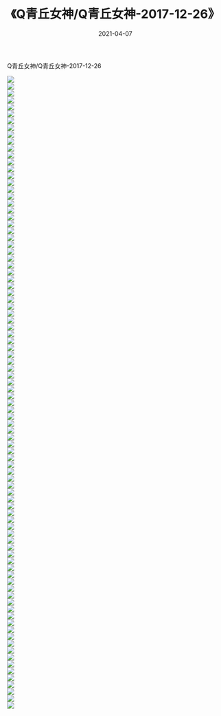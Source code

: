 ﻿---
layout: post
title:  《Q青丘女神/Q青丘女神-2017-12-26》
date:   2021-04-07
img: http://pic.660000.xyz/1:/网络美图/2021/Q青丘女神/Q青丘女神-2017-12-26/000.jpg
categories: [美女, 清纯, 唯美]
---

Q青丘女神/Q青丘女神-2017-12-26

 ![](http://pic.660000.xyz/1:/网络美图/2021/Q青丘女神/Q青丘女神-2017-12-26/001.jpg) <br>![](http://pic.660000.xyz/1:/网络美图/2021/Q青丘女神/Q青丘女神-2017-12-26/002.jpg) <br>![](http://pic.660000.xyz/1:/网络美图/2021/Q青丘女神/Q青丘女神-2017-12-26/003.jpg) <br>![](http://pic.660000.xyz/1:/网络美图/2021/Q青丘女神/Q青丘女神-2017-12-26/004.jpg) <br>![](http://pic.660000.xyz/1:/网络美图/2021/Q青丘女神/Q青丘女神-2017-12-26/005.jpg) <br>![](http://pic.660000.xyz/1:/网络美图/2021/Q青丘女神/Q青丘女神-2017-12-26/006.jpg) <br>![](http://pic.660000.xyz/1:/网络美图/2021/Q青丘女神/Q青丘女神-2017-12-26/007.jpg) <br>![](http://pic.660000.xyz/1:/网络美图/2021/Q青丘女神/Q青丘女神-2017-12-26/008.jpg) <br>![](http://pic.660000.xyz/1:/网络美图/2021/Q青丘女神/Q青丘女神-2017-12-26/009.jpg) <br>![](http://pic.660000.xyz/1:/网络美图/2021/Q青丘女神/Q青丘女神-2017-12-26/010.jpg) <br>![](http://pic.660000.xyz/1:/网络美图/2021/Q青丘女神/Q青丘女神-2017-12-26/011.jpg) <br>![](http://pic.660000.xyz/1:/网络美图/2021/Q青丘女神/Q青丘女神-2017-12-26/012.jpg) <br>![](http://pic.660000.xyz/1:/网络美图/2021/Q青丘女神/Q青丘女神-2017-12-26/013.jpg) <br>![](http://pic.660000.xyz/1:/网络美图/2021/Q青丘女神/Q青丘女神-2017-12-26/014.jpg) <br>![](http://pic.660000.xyz/1:/网络美图/2021/Q青丘女神/Q青丘女神-2017-12-26/015.jpg) <br>![](http://pic.660000.xyz/1:/网络美图/2021/Q青丘女神/Q青丘女神-2017-12-26/016.jpg) <br>![](http://pic.660000.xyz/1:/网络美图/2021/Q青丘女神/Q青丘女神-2017-12-26/017.jpg) <br>![](http://pic.660000.xyz/1:/网络美图/2021/Q青丘女神/Q青丘女神-2017-12-26/018.jpg) <br>![](http://pic.660000.xyz/1:/网络美图/2021/Q青丘女神/Q青丘女神-2017-12-26/019.jpg) <br>![](http://pic.660000.xyz/1:/网络美图/2021/Q青丘女神/Q青丘女神-2017-12-26/020.jpg) <br>![](http://pic.660000.xyz/1:/网络美图/2021/Q青丘女神/Q青丘女神-2017-12-26/021.jpg) <br>![](http://pic.660000.xyz/1:/网络美图/2021/Q青丘女神/Q青丘女神-2017-12-26/022.jpg) <br>![](http://pic.660000.xyz/1:/网络美图/2021/Q青丘女神/Q青丘女神-2017-12-26/023.jpg) <br>![](http://pic.660000.xyz/1:/网络美图/2021/Q青丘女神/Q青丘女神-2017-12-26/024.jpg) <br>![](http://pic.660000.xyz/1:/网络美图/2021/Q青丘女神/Q青丘女神-2017-12-26/025.jpg) <br>![](http://pic.660000.xyz/1:/网络美图/2021/Q青丘女神/Q青丘女神-2017-12-26/026.jpg) <br>![](http://pic.660000.xyz/1:/网络美图/2021/Q青丘女神/Q青丘女神-2017-12-26/027.jpg) <br>![](http://pic.660000.xyz/1:/网络美图/2021/Q青丘女神/Q青丘女神-2017-12-26/028.jpg) <br>![](http://pic.660000.xyz/1:/网络美图/2021/Q青丘女神/Q青丘女神-2017-12-26/029.jpg) <br>![](http://pic.660000.xyz/1:/网络美图/2021/Q青丘女神/Q青丘女神-2017-12-26/030.jpg) <br>![](http://pic.660000.xyz/1:/网络美图/2021/Q青丘女神/Q青丘女神-2017-12-26/031.jpg) <br>![](http://pic.660000.xyz/1:/网络美图/2021/Q青丘女神/Q青丘女神-2017-12-26/032.jpg) <br>![](http://pic.660000.xyz/1:/网络美图/2021/Q青丘女神/Q青丘女神-2017-12-26/033.jpg) <br>![](http://pic.660000.xyz/1:/网络美图/2021/Q青丘女神/Q青丘女神-2017-12-26/034.jpg) <br>![](http://pic.660000.xyz/1:/网络美图/2021/Q青丘女神/Q青丘女神-2017-12-26/035.jpg) <br>![](http://pic.660000.xyz/1:/网络美图/2021/Q青丘女神/Q青丘女神-2017-12-26/036.jpg) <br>![](http://pic.660000.xyz/1:/网络美图/2021/Q青丘女神/Q青丘女神-2017-12-26/037.jpg) <br>![](http://pic.660000.xyz/1:/网络美图/2021/Q青丘女神/Q青丘女神-2017-12-26/038.jpg) <br>![](http://pic.660000.xyz/1:/网络美图/2021/Q青丘女神/Q青丘女神-2017-12-26/039.jpg) <br>![](http://pic.660000.xyz/1:/网络美图/2021/Q青丘女神/Q青丘女神-2017-12-26/040.jpg) <br>![](http://pic.660000.xyz/1:/网络美图/2021/Q青丘女神/Q青丘女神-2017-12-26/041.jpg) <br>![](http://pic.660000.xyz/1:/网络美图/2021/Q青丘女神/Q青丘女神-2017-12-26/042.jpg) <br>![](http://pic.660000.xyz/1:/网络美图/2021/Q青丘女神/Q青丘女神-2017-12-26/043.jpg) <br>![](http://pic.660000.xyz/1:/网络美图/2021/Q青丘女神/Q青丘女神-2017-12-26/044.jpg) <br>![](http://pic.660000.xyz/1:/网络美图/2021/Q青丘女神/Q青丘女神-2017-12-26/045.jpg) <br>![](http://pic.660000.xyz/1:/网络美图/2021/Q青丘女神/Q青丘女神-2017-12-26/046.jpg) <br>![](http://pic.660000.xyz/1:/网络美图/2021/Q青丘女神/Q青丘女神-2017-12-26/047.jpg) <br>![](http://pic.660000.xyz/1:/网络美图/2021/Q青丘女神/Q青丘女神-2017-12-26/048.jpg) <br>![](http://pic.660000.xyz/1:/网络美图/2021/Q青丘女神/Q青丘女神-2017-12-26/049.jpg) <br>![](http://pic.660000.xyz/1:/网络美图/2021/Q青丘女神/Q青丘女神-2017-12-26/050.jpg) <br>![](http://pic.660000.xyz/1:/网络美图/2021/Q青丘女神/Q青丘女神-2017-12-26/051.jpg) <br>![](http://pic.660000.xyz/1:/网络美图/2021/Q青丘女神/Q青丘女神-2017-12-26/052.jpg) <br>![](http://pic.660000.xyz/1:/网络美图/2021/Q青丘女神/Q青丘女神-2017-12-26/053.jpg) <br>![](http://pic.660000.xyz/1:/网络美图/2021/Q青丘女神/Q青丘女神-2017-12-26/054.jpg) <br>![](http://pic.660000.xyz/1:/网络美图/2021/Q青丘女神/Q青丘女神-2017-12-26/055.jpg) <br>![](http://pic.660000.xyz/1:/网络美图/2021/Q青丘女神/Q青丘女神-2017-12-26/056.jpg) <br>![](http://pic.660000.xyz/1:/网络美图/2021/Q青丘女神/Q青丘女神-2017-12-26/057.jpg) <br>![](http://pic.660000.xyz/1:/网络美图/2021/Q青丘女神/Q青丘女神-2017-12-26/058.jpg) <br>![](http://pic.660000.xyz/1:/网络美图/2021/Q青丘女神/Q青丘女神-2017-12-26/059.jpg) <br>![](http://pic.660000.xyz/1:/网络美图/2021/Q青丘女神/Q青丘女神-2017-12-26/060.jpg) <br>![](http://pic.660000.xyz/1:/网络美图/2021/Q青丘女神/Q青丘女神-2017-12-26/061.jpg) <br>![](http://pic.660000.xyz/1:/网络美图/2021/Q青丘女神/Q青丘女神-2017-12-26/062.jpg) <br>![](http://pic.660000.xyz/1:/网络美图/2021/Q青丘女神/Q青丘女神-2017-12-26/063.jpg) <br>![](http://pic.660000.xyz/1:/网络美图/2021/Q青丘女神/Q青丘女神-2017-12-26/064.jpg) <br>![](http://pic.660000.xyz/1:/网络美图/2021/Q青丘女神/Q青丘女神-2017-12-26/065.jpg) <br>![](http://pic.660000.xyz/1:/网络美图/2021/Q青丘女神/Q青丘女神-2017-12-26/066.jpg) <br>![](http://pic.660000.xyz/1:/网络美图/2021/Q青丘女神/Q青丘女神-2017-12-26/067.jpg) <br>![](http://pic.660000.xyz/1:/网络美图/2021/Q青丘女神/Q青丘女神-2017-12-26/068.jpg) <br>![](http://pic.660000.xyz/1:/网络美图/2021/Q青丘女神/Q青丘女神-2017-12-26/069.jpg) <br>![](http://pic.660000.xyz/1:/网络美图/2021/Q青丘女神/Q青丘女神-2017-12-26/070.jpg) <br>![](http://pic.660000.xyz/1:/网络美图/2021/Q青丘女神/Q青丘女神-2017-12-26/071.jpg) <br>![](http://pic.660000.xyz/1:/网络美图/2021/Q青丘女神/Q青丘女神-2017-12-26/072.jpg) <br>![](http://pic.660000.xyz/1:/网络美图/2021/Q青丘女神/Q青丘女神-2017-12-26/073.jpg) <br>![](http://pic.660000.xyz/1:/网络美图/2021/Q青丘女神/Q青丘女神-2017-12-26/074.jpg) <br>![](http://pic.660000.xyz/1:/网络美图/2021/Q青丘女神/Q青丘女神-2017-12-26/075.jpg) <br>![](http://pic.660000.xyz/1:/网络美图/2021/Q青丘女神/Q青丘女神-2017-12-26/076.jpg) <br>![](http://pic.660000.xyz/1:/网络美图/2021/Q青丘女神/Q青丘女神-2017-12-26/077.jpg) <br>![](http://pic.660000.xyz/1:/网络美图/2021/Q青丘女神/Q青丘女神-2017-12-26/078.jpg) <br>![](http://pic.660000.xyz/1:/网络美图/2021/Q青丘女神/Q青丘女神-2017-12-26/079.jpg) <br>![](http://pic.660000.xyz/1:/网络美图/2021/Q青丘女神/Q青丘女神-2017-12-26/080.jpg) <br>![](http://pic.660000.xyz/1:/网络美图/2021/Q青丘女神/Q青丘女神-2017-12-26/081.jpg) <br>![](http://pic.660000.xyz/1:/网络美图/2021/Q青丘女神/Q青丘女神-2017-12-26/082.jpg) <br>![](http://pic.660000.xyz/1:/网络美图/2021/Q青丘女神/Q青丘女神-2017-12-26/083.jpg) <br>![](http://pic.660000.xyz/1:/网络美图/2021/Q青丘女神/Q青丘女神-2017-12-26/084.jpg) <br>![](http://pic.660000.xyz/1:/网络美图/2021/Q青丘女神/Q青丘女神-2017-12-26/085.jpg) <br>![](http://pic.660000.xyz/1:/网络美图/2021/Q青丘女神/Q青丘女神-2017-12-26/086.jpg) <br>![](http://pic.660000.xyz/1:/网络美图/2021/Q青丘女神/Q青丘女神-2017-12-26/087.jpg) <br>![](http://pic.660000.xyz/1:/网络美图/2021/Q青丘女神/Q青丘女神-2017-12-26/088.jpg) <br>![](http://pic.660000.xyz/1:/网络美图/2021/Q青丘女神/Q青丘女神-2017-12-26/089.jpg) <br>![](http://pic.660000.xyz/1:/网络美图/2021/Q青丘女神/Q青丘女神-2017-12-26/090.jpg) <br>![](http://pic.660000.xyz/1:/网络美图/2021/Q青丘女神/Q青丘女神-2017-12-26/091.jpg) <br>![](http://pic.660000.xyz/1:/网络美图/2021/Q青丘女神/Q青丘女神-2017-12-26/092.jpg) <br>